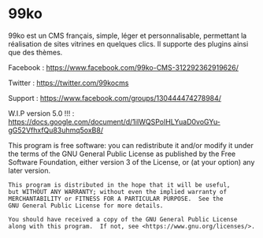 # 99ko

99ko est un CMS français, simple, léger et personnalisable, permettant la réalisation de sites vitrines en quelques clics. Il supporte des plugins ainsi que des thèmes.

Facebook : https://www.facebook.com/99ko-CMS-312292362919626/

Twitter : https://twitter.com/99kocms

Support : https://www.facebook.com/groups/130444474278984/

W.I.P version 5.0 !!! : https://docs.google.com/document/d/1iIWQSPoIHLYuaD0voGYu-gG52VfhxfQu83uhmq5oxB8/

This program is free software: you can redistribute it and/or modify
    it under the terms of the GNU General Public License as published by
    the Free Software Foundation, either version 3 of the License, or
    (at your option) any later version.

    This program is distributed in the hope that it will be useful,
    but WITHOUT ANY WARRANTY; without even the implied warranty of
    MERCHANTABILITY or FITNESS FOR A PARTICULAR PURPOSE.  See the
    GNU General Public License for more details.

    You should have received a copy of the GNU General Public License
    along with this program.  If not, see <https://www.gnu.org/licenses/>.